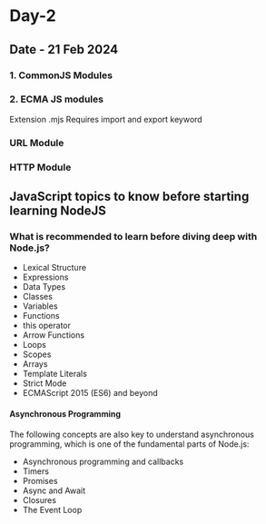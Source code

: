 # Day-2
## Date - 21 Feb 2024

### 1. CommonJS Modules

### 2. ECMA JS modules
Extension .mjs
Requires import and export keyword


### URL Module


### HTTP Module

## JavaScript topics to know before starting learning NodeJS

### What is recommended to learn before diving deep with Node.js?

- Lexical Structure
- Expressions
- Data Types
- Classes
- Variables
- Functions
- this operator
- Arrow Functions
- Loops
- Scopes
- Arrays
- Template Literals
- Strict Mode
- ECMAScript 2015 (ES6) and beyond

#### Asynchronous Programming
The following concepts are also key to understand asynchronous programming, which is one of the fundamental parts of Node.js:

-    Asynchronous programming and callbacks
-    Timers
-    Promises
-    Async and Await
-    Closures
-    The Event Loop